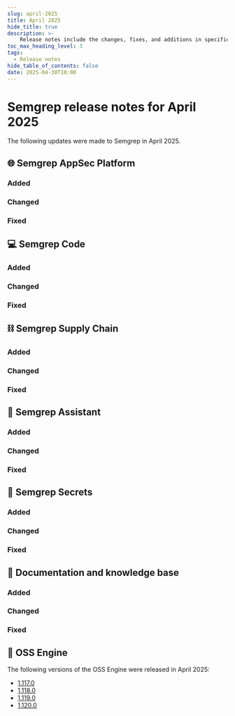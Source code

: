 ```yaml
---
slug: april-2025
title: April 2025
hide_title: true
description: >-
    Release notes include the changes, fixes, and additions in specific versions of Semgrep.
toc_max_heading_level: 3
tags:
  - Release notes
hide_table_of_contents: false
date: 2025-04-30T10:00
---
```


# Semgrep release notes for April 2025

<!-- Remember to update latest endpoint -->
<!-- Remember to update index page -->

The following updates were made to Semgrep in April 2025.

## 🌐 Semgrep AppSec Platform

### Added

### Changed

### Fixed

## 💻 Semgrep Code

### Added

### Changed

### Fixed

## ⛓️ Semgrep Supply Chain

### Added

### Changed

### Fixed

## 🤖 Semgrep Assistant

### Added

### Changed

### Fixed

## 🔐 Semgrep Secrets

### Added

### Changed

### Fixed

## 📝 Documentation and knowledge base

### Added

### Changed

### Fixed

## 🔧 OSS Engine

The following versions of the OSS Engine were released in April 2025:

* [<i class="fas fa-external-link fa-xs"></i>1.117.0](https://github.com/semgrep/semgrep/releases/tag/v1.117.0)
* [<i class="fas fa-external-link fa-xs"></i>1.118.0](https://github.com/semgrep/semgrep/releases/tag/v1.118.0)
* [<i class="fas fa-external-link fa-xs"></i>1.119.0](https://github.com/semgrep/semgrep/releases/tag/v1.119.0)
* [<i class="fas fa-external-link fa-xs"></i>1.120.0](https://github.com/semgrep/semgrep/releases/tag/v1.120.0)
